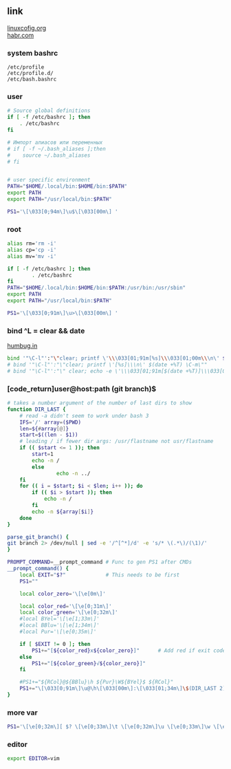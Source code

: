 ## link
[linuxcofig.org](https://linuxconfig.org/bash-prompt-basics)  
[habr.com](https://habr.com/ru/post/269967/)  

### system bashrc
```
/etc/profile 
/etc/profile.d/ 
/etc/bash.bashrc
```

### user
```sh
# Source global definitions
if [ -f /etc/bashrc ]; then
	. /etc/bashrc
fi

# Импорт алиасов или переменных
# if [ -f ~/.bash_aliases ];then
#    source ~/.bash_aliases
# fi


# user specific environment
PATH="$HOME/.local/bin:$HOME/bin:$PATH"
export PATH
export PATH="/usr/local/bin:$PATH"

PS1='\[\033[0;94m\]\u$\[\033[00m\] '

```
### root
```sh
alias rm='rm -i'
alias cp='cp -i'
alias mv='mv -i'

if [ -f /etc/bashrc ]; then
        . /etc/bashrc
fi
PATH="$HOME/.local/bin:$HOME/bin:$PATH:/usr/bin:/usr/sbin"
export PATH
export PATH="/usr/local/bin:$PATH"

PS1='\[\033[0;91m\]\u>\[\033[00m\] '
```

### bind ^L = clear && date

[humbug.in](http://www.humbug.in/2010/custom-key-bindings-keyboard-shortcuts-in-bash/)  

```sh
bind '"\C-l"':"\"clear; printf \'\\\033[01;91m[%s]\\\033[01;00m\\\n\' $(date +%T) \C-m\""
# bind '"\C-l"':"\"clear; printf \'[%s]\\\n\' $(date +%T) \C-m\""
# bind '"\C-l"':"\" clear; echo -e \'\\\033[01;91m[$(date +%T)]\\\033[01;00m\' \C-m\""
```

### [code_return]user@host:path (git branch)$ 

```sh
# takes a number argument of the number of last dirs to show
function DIR_LAST {
    # read -a didn't seem to work under bash 3
    IFS='/' array=($PWD)
    len=${#array[@]}
    start=$((len - $1))
    # leading / if fewer dir args: /usr/flastname not usr/flastname
    if (( $start <= 1 )); then
        start=1
        echo -n /
        else
                echo -n ../
    fi
    for (( i = $start; $i < $len; i++ )); do
        if (( $i > $start )); then
            echo -n /
        fi
        echo -n ${array[$i]}
    done
}

parse_git_branch() {
git branch 2> /dev/null | sed -e '/^[^*]/d' -e 's/* \(.*\)/(\1)/'
}

PROMPT_COMMAND=__prompt_command # Func to gen PS1 after CMDs
__prompt_command() {
    local EXIT="$?"             # This needs to be first
    PS1=""

    local color_zero='\[\e[0m\]'

    local color_red='\[\e[0;31m\]'
    local color_green='\[\e[0;32m\]'
    #local BYel='\[\e[1;33m\]'
    #local BBlu='\[\e[1;34m\]'
    #local Pur='\[\e[0;35m\]'

    if [ $EXIT != 0 ]; then
        PS1+="[${color_red}x${color_zero}]"      # Add red if exit code non 0
    else
        PS1+="[${color_green}√${color_zero}]"
    fi

    #PS1+="${RCol}@${BBlu}\h ${Pur}\W${BYel}$ ${RCol}"
    PS1+="\[\033[0;91m\]\u@\h\[\033[00m\]:\[\033[01;34m\]\$(DIR_LAST 2)\[\033[00m\]$(parse_git_branch)\[\033[00m\]$ "
}
```

### more var

```sh
PS1='\[\e[0;32m\][ $? \[\e[0;33m\]\t \[\e[0;32m\]\u \[\e[0;33m\]\w \[\e[0;32m\]] \$ \[\e[0m\]'
```

### editor

```sh
export EDITOR=vim
```
